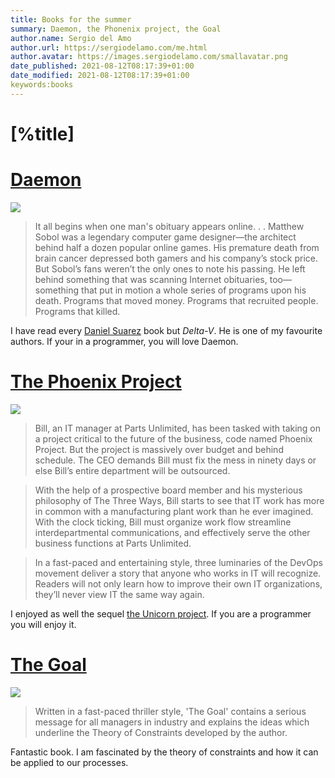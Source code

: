 ```yaml
---
title: Books for the summer
summary: Daemon, the Phonenix project, the Goal
author.name: Sergio del Amo
author.url: https://sergiodelamo.com/me.html
author.avatar: https://images.sergiodelamo.com/smallavatar.png 
date_published: 2021-08-12T08:17:39+01:00
date_modified: 2021-08-12T08:17:39+01:00
keywords:books
---
```


# [%title]

# [Daemon](http://daniel-suarez.com/daemon10thsynopsis.html)

![](https://images.sergiodelamo.com/daemon-anniv-cover.jpg)

> It all begins when one man's obituary appears online. . .
> Matthew Sobol was a legendary computer game designer—the architect behind half a dozen popular online games. His premature death from brain cancer depressed both gamers and his company’s stock price. But Sobol’s fans weren’t the only ones to note his passing. He left behind something that was scanning Internet obituaries, too—something that put in motion a whole series of programs upon his death. Programs that moved money. Programs that recruited people. Programs that killed.

I have read every [Daniel Suarez](http://daniel-suarez.com) book but _Delta-V_. He is one of my favourite authors. If your in a programmer, you will love Daemon.

# [The Phoenix Project](https://itrevolution.com/the-phoenix-project/)

![](https://images.sergiodelamo.com/201874.84d9b6c1c2c7d24af31e3ff5eae4aef5.png)

> Bill, an IT manager at Parts Unlimited, has been tasked with taking on a project critical to the future of the business, code named Phoenix Project. But the project is massively over budget and behind schedule. The CEO demands Bill must fix the mess in ninety days or else Bill’s entire department will be outsourced.

> With the help of a prospective board member and his mysterious philosophy of The Three Ways, Bill starts to see that IT work has more in common with a manufacturing plant work than he ever imagined. With the clock ticking, Bill must organize work flow streamline interdepartmental communications, and effectively serve the other business functions at Parts Unlimited.

> In a fast-paced and entertaining style, three luminaries of the DevOps movement deliver a story that anyone who works in IT will recognize. Readers will not only learn how to improve their own IT organizations, they’ll never view IT the same way again.

I enjoyed  as well the sequel [the Unicorn project](https://itrevolution.com/the-unicorn-project/). If you are a programmer you will enjoy it. 

# [The Goal](https://www.amazon.com/Goal-Process-Ongoing-Improvement/dp/0884271951)

![](https://images.sergiodelamo.com/the-goal.jpg)

> Written in a fast-paced thriller style, 'The Goal' contains a serious message for all managers in industry and explains the ideas which underline the Theory of Constraints developed by the author.

Fantastic book. I am fascinated by the theory of constraints and how it can be applied to our processes. 